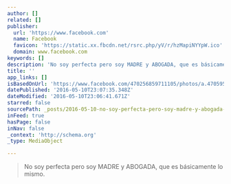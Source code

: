 ```yaml
---
author: []
related: []
publisher:
  url: 'https://www.facebook.com'
  name: Facebook
  favicon: 'https://static.xx.fbcdn.net/rsrc.php/yV/r/hzMapiNYYpW.ico'
  domain: www.facebook.com
keywords: []
description: 'No soy perfecta pero soy MADRE y ABOGADA, que es básicamente lo mismo.'
title: ''
app_links: []
isBasedOnUrl: 'https://www.facebook.com/470256859711105/photos/a.470595126343945.1073741828.470256859711105/1068706096532842/?type=3'
datePublished: '2016-05-10T23:07:35.348Z'
dateModified: '2016-05-10T23:06:41.671Z'
starred: false
sourcePath: _posts/2016-05-10-no-soy-perfecta-pero-soy-madre-y-abogada-que-es-basicamente.md
inFeed: true
hasPage: false
inNav: false
_context: 'http://schema.org'
_type: MediaObject

---
```

> No soy perfecta pero soy MADRE y ABOGADA, que es básicamente lo mismo.